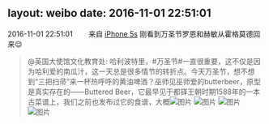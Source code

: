 layout: weibo
date: 2016-11-01 22:51:01
---
<meta name="referrer" content="no-referrer" />

2016-11-01 22:51:01  &nbsp;&nbsp;&nbsp;&nbsp;&nbsp;&nbsp; 来自 <a href="sinaweibo://customweibosource" rel="nofollow">iPhone 5s</a>
刚看到万圣节罗恩和赫敏从霍格莫德回来😌
>  @英国大使馆文化教育处: 哈利波特里，#万圣节#一直很重要，这不仅是因为哈利爱的南瓜汁，这一天总是很多情节的转折点。今天万圣节，想不想到“三把扫帚”来一杯热呼呼的黄油啤酒？巫师见巫师爱的butterbeer，原型是真实存在的——Buttered Beer，它最早见于都铎王朝时期1588年的一本古菜谱上，我们之前也发布过它的食谱，大概 ​​​
>  ![图片](https://ww1.sinaimg.cn/large/6207b2fegw1f9bkmr695zj20bw0gwjs7.jpg)
>  ![图片](https://ww4.sinaimg.cn/large/6207b2fegw1f9bkmvl0gij20ni09rt9r.jpg)
>  ![图片](https://ww4.sinaimg.cn/large/6207b2fegw1f9bkmsirjij20go07w3zj.jpg)
>  ![图片](https://ww3.sinaimg.cn/large/6207b2fegw1f9bkmug53ej21400k0gq8.jpg)
